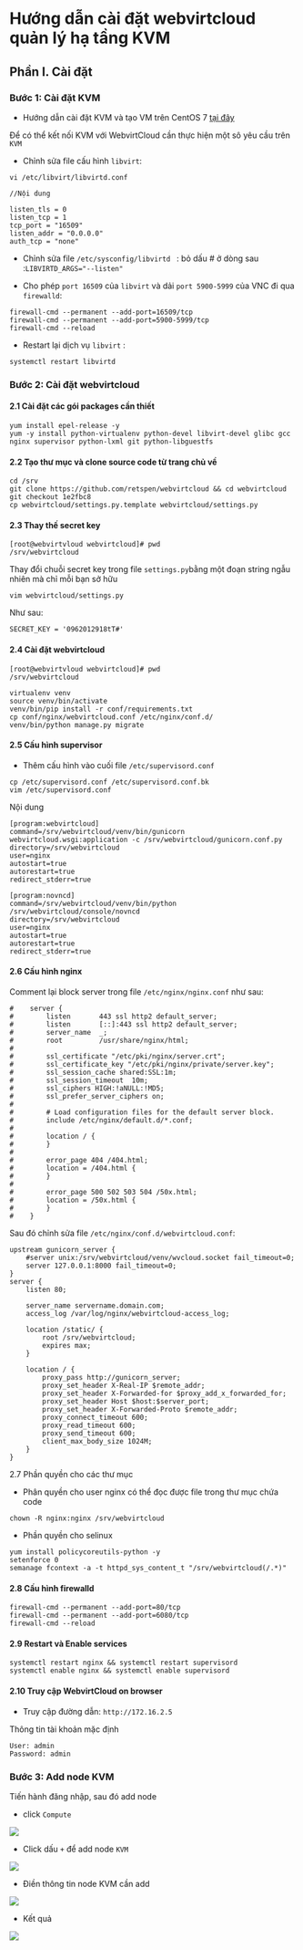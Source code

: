 # Hướng dẫn cài đặt webvirtcloud quản lý hạ tầng KVM
## Phần I. Cài đặt
### Bước 1: Cài đặt KVM
- Hướng dẫn cài đặt KVM và tạo VM trên CentOS 7 [tại đây](https://github.com/thang290298/work-Document/blob/master/KVM/Document/LAB/09-Creat-KVM-Centos7.md)

Để có thể kết nối KVM với WebvirtCloud cần thực hiện một sô yêu cầu trên `KVM`

- Chỉnh sửa file cấu hình `libvirt`:
```
vi /etc/libvirt/libvirtd.conf
```
```
//Nội dung

listen_tls = 0
listen_tcp = 1
tcp_port = "16509"
listen_addr = "0.0.0.0"
auth_tcp = "none"  

```
- Chỉnh sửa file `/etc/sysconfig/libvirtd ` : bỏ dấu # ở dòng sau :`LIBVIRTD_ARGS="--listen"`

- Cho phép `port 16509` của `libvirt` và dải `port 5900-5999` của VNC đi qua `firewalld`:
```
firewall-cmd --permanent --add-port=16509/tcp
firewall-cmd --permanent --add-port=5900-5999/tcp
firewall-cmd --reload

```
- Restart lại dịch vụ `libvirt` :
```
systemctl restart libvirtd
```

### Bước 2: Cài đặt webvirtcloud
#### 2.1 Cài đặt các gói packages cần thiết

```
yum install epel-release -y
yum -y install python-virtualenv python-devel libvirt-devel glibc gcc nginx supervisor python-lxml git python-libguestfs
```

#### 2.2 Tạo thư mục và clone source code từ trang chủ về

```
cd /srv
git clone https://github.com/retspen/webvirtcloud && cd webvirtcloud
git checkout 1e2fbc8
cp webvirtcloud/settings.py.template webvirtcloud/settings.py

```

#### 2.3 Thay thế secret key

```
[root@webvirtvloud webvirtcloud]# pwd
/srv/webvirtcloud
```

Thay đổi chuỗi secret key trong file `settings.py`bằng một đoạn string ngẫu nhiên mà chỉ mỗi bạn sở hữu

```
vim webvirtcloud/settings.py
```
Như sau:
```
SECRET_KEY = '0962012918tT#'
```
#### 2.4 Cài đặt webvirtcloud

```
[root@webvirtvloud webvirtcloud]# pwd
/srv/webvirtcloud
```
```
virtualenv venv
source venv/bin/activate
venv/bin/pip install -r conf/requirements.txt
cp conf/nginx/webvirtcloud.conf /etc/nginx/conf.d/
venv/bin/python manage.py migrate
```

#### 2.5 Cấu hình supervisor
- Thêm cấu hình vào cuối file `/etc/supervisord.conf`

```
cp /etc/supervisord.conf /etc/supervisord.conf.bk
vim /etc/supervisord.conf
```
Nội dung

```
[program:webvirtcloud]
command=/srv/webvirtcloud/venv/bin/gunicorn webvirtcloud.wsgi:application -c /srv/webvirtcloud/gunicorn.conf.py
directory=/srv/webvirtcloud
user=nginx
autostart=true
autorestart=true
redirect_stderr=true

[program:novncd]
command=/srv/webvirtcloud/venv/bin/python /srv/webvirtcloud/console/novncd
directory=/srv/webvirtcloud
user=nginx
autostart=true
autorestart=true
redirect_stderr=true
```
#### 2.6 Cấu hình nginx

Comment lại block server trong file `/etc/nginx/nginx.conf` như sau:

```
#    server {
#        listen       443 ssl http2 default_server;
#        listen       [::]:443 ssl http2 default_server;
#        server_name  _;
#        root         /usr/share/nginx/html;
#
#        ssl_certificate "/etc/pki/nginx/server.crt";
#        ssl_certificate_key "/etc/pki/nginx/private/server.key";
#        ssl_session_cache shared:SSL:1m;
#        ssl_session_timeout  10m;
#        ssl_ciphers HIGH:!aNULL:!MD5;
#        ssl_prefer_server_ciphers on;
#
#        # Load configuration files for the default server block.
#        include /etc/nginx/default.d/*.conf;
#
#        location / {
#        }
#
#        error_page 404 /404.html;
#        location = /404.html {
#        }
#
#        error_page 500 502 503 504 /50x.html;
#        location = /50x.html {
#        }
#    }

```
Sau đó chỉnh sửa file `/etc/nginx/conf.d/webvirtcloud.conf`:

```
upstream gunicorn_server {
    #server unix:/srv/webvirtcloud/venv/wvcloud.socket fail_timeout=0;
    server 127.0.0.1:8000 fail_timeout=0;
}
server {
    listen 80;

    server_name servername.domain.com;
    access_log /var/log/nginx/webvirtcloud-access_log; 

    location /static/ {
        root /srv/webvirtcloud;
        expires max;
    }

    location / {
        proxy_pass http://gunicorn_server;
        proxy_set_header X-Real-IP $remote_addr;
        proxy_set_header X-Forwarded-for $proxy_add_x_forwarded_for;
        proxy_set_header Host $host:$server_port;
        proxy_set_header X-Forwarded-Proto $remote_addr;
        proxy_connect_timeout 600;
        proxy_read_timeout 600;
        proxy_send_timeout 600;
        client_max_body_size 1024M;
    }
}
```
2.7 Phần quyền cho các thư mục

- Phân quyền cho user nginx có thể đọc được file trong thư mục chứa code

```
chown -R nginx:nginx /srv/webvirtcloud
```

- Phần quyền cho selinux
```
yum install policycoreutils-python -y
setenforce 0
semanage fcontext -a -t httpd_sys_content_t "/srv/webvirtcloud(/.*)"
```
#### 2.8 Cấu hình firewalld

```
firewall-cmd --permanent --add-port=80/tcp
firewall-cmd --permanent --add-port=6080/tcp
firewall-cmd --reload
```

#### 2.9 Restart và Enable services

```
systemctl restart nginx && systemctl restart supervisord
systemctl enable nginx && systemctl enable supervisord
```

#### 2.10 Truy cập WebvirtCloud on browser

- Truy cập đường dẫn: `http://172.16.2.5`

Thông tin tài khoản mặc định
```
User: admin
Password: admin

```
### Bước 3: Add node KVM

Tiến hành đăng nhập, sau đó add node


- click `Compute`
<img src="../../Images/webvirt/1.png">


- Click dấu ` + ` để add node `KVM`
<img src="../../Images/webvirt/2.png">

- Điền thông tin node KVM cần add
<img src="../../Images/webvirt/3.png">

- Kết quả
<img src="../../Images/webvirt/4.png">
